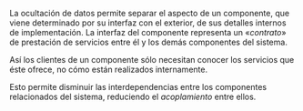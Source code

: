 La ocultación de datos permite separar el aspecto de un componente, que viene determinado por 
su interfaz con el exterior, de sus detalles internos de implementación. La interfaz del componente 
representa un «_contrato_» de prestación de servicios entre él y los demás componentes del sistema.

Así los clientes de un componente sólo necesitan conocer los servicios que éste ofrece, no cómo están 
realizados internamente.

Esto permite disminuir las interdependencias entre los componentes relacionados del sistema, reduciendo el 
_acoplamiento_ entre ellos.
